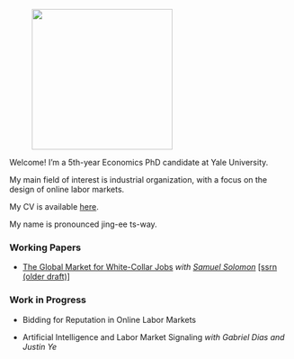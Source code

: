 
<figure>
  <img src="images/portrait.jpg" width="250" >
</figure>


Welcome! I’m a 5th-year Economics PhD candidate at Yale University. 

My main field of interest is industrial organization, with a focus on the design of online labor markets. 

My CV is available [here](/resume.pdf). 

My name is pronounced jing-ee ts-way.

### Working Papers

* [The Global Market for White-Collar Jobs](/CuiSolomonWhiteCollarGlobalization.pdf) *with [Samuel Solomon](https://www.samuelmsolomon.com/)* [[ssrn (older draft)]](https://papers.ssrn.com/sol3/papers.cfm?abstract_id=4942498)


### Work in Progress

* Bidding for Reputation in Online Labor Markets

* Artificial Intelligence and Labor Market Signaling *with Gabriel Dias and Justin Ye*



